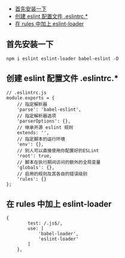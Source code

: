 
<!-- TOC GFM -->

* [首先安装一下](#首先安装一下)
* [创建 eslint 配置文件 .eslintrc.*](#创建-eslint-配置文件-eslintrc)
* [在 rules 中加上 eslint-loader](#在-rules-中加上-eslint-loader)

<!-- /TOC -->
## 首先安装一下
```
npm i eslint eslint-loader babel-eslint -D
```

## 创建 eslint 配置文件 .eslintrc.*
```
// .eslintrc.js
module.exports = {
    // 指定解析器
    'parse': 'babel-eslint',
    // 指定解析器选项
    'parserOptions': {},
    // 继承开源 eslint 规则
    extends: '',
    // 指定脚本的运行环境
    'env': {},
    // 别人可以直接使用你配置好的ESLint
    'root': true,
    // 脚本在执行期间访问的额外的全局变量
    'globals': {},
    // 启用的规则及其各自的错误级别
    'rules': {}
};
```
## 在 rules 中加上 eslint-loader
```
{
        test: /.js$/,
        use: [
            'babel-loader',
            'eslint-loader'
        ]
    },
```

